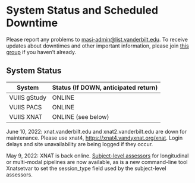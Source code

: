 # System Status and Scheduled Downtime

Please report any problems to masi-admin@list.vanderbilt.edu. To receive updates about downtimes and other important information, please join [this group](https://groups.google.com/g/vuiis-cci/members) if you haven’t already.

## System Status

| System | Status (If DOWN, anticipated return) |
| ------ | ------------------------------------ |
| VUIIS gStudy | ONLINE |
| VUIIS PACS | ONLINE |
| VUIIS XNAT | ONLINE (see below) | 

June 10, 2022: xnat.vanderbilt.edu and xnat2.vanderbilt.edu are down for maintenance. Please use xnat4, https://xnat4.vandyxnat.org/xnat. Login delays and site unavailability are being logged if they occur.

May 9, 2022: XNAT is back online. [Subject-level assessors](https://dax.readthedocs.io/en/latest/processors_v3.html#subject-level-processors) for longitudinal or multi-modal pipelines are now available, as is a new command-line tool Xnatsetvar to set the session_type field used by the subject-level assessors.
